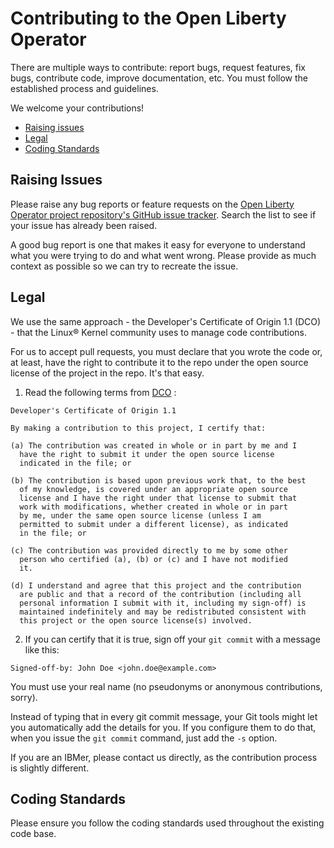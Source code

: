 # Contributing to the Open Liberty Operator

There are multiple ways to contribute: report bugs, request features, fix bugs, contribute code, improve documentation, etc. You must follow the established process and guidelines.

We welcome your contributions!

- [Raising issues](#Raising-Issues)
- [Legal](#Legal)
- [Coding Standards](#Coding-Standards)

## Raising Issues

Please raise any bug reports or feature requests on the [Open Liberty Operator project repository's GitHub issue tracker](https://github.com/OpenLiberty/open-liberty-operator/issues). Search the list to see if your issue has already been raised.

A good bug report is one that makes it easy for everyone to understand what you were trying to do and what went wrong. Please provide as much context as possible so we can try to recreate the issue.

## Legal

We use the same approach - the Developer's Certificate of Origin 1.1 (DCO) - that the Linux® Kernel community uses to manage code contributions.

For us to accept pull requests, you must declare that you wrote the code or, at least, have the right to contribute it to the repo under the open source license of the project in the repo. It's that easy.

1. Read the following terms from [DCO](https://elinux.org/Developer_Certificate_Of_Origin) :

  ```
Developer's Certificate of Origin 1.1

By making a contribution to this project, I certify that:

(a) The contribution was created in whole or in part by me and I
    have the right to submit it under the open source license
    indicated in the file; or

(b) The contribution is based upon previous work that, to the best
    of my knowledge, is covered under an appropriate open source
    license and I have the right under that license to submit that
    work with modifications, whether created in whole or in part
    by me, under the same open source license (unless I am
    permitted to submit under a different license), as indicated
    in the file; or

(c) The contribution was provided directly to me by some other
    person who certified (a), (b) or (c) and I have not modified
    it.

(d) I understand and agree that this project and the contribution
    are public and that a record of the contribution (including all
    personal information I submit with it, including my sign-off) is
    maintained indefinitely and may be redistributed consistent with
    this project or the open source license(s) involved.
  ```

2. If you can certify that it is true, sign off your `git commit` with a message like this:
  ```
  Signed-off-by: John Doe <john.doe@example.com>
  ```
  You must use your real name (no pseudonyms or anonymous contributions, sorry).
  
  Instead of typing that in every git commit message, your Git tools might let you automatically add the details for you. If you configure them to do that, when you issue the `git commit` command, just add the `-s` option.

If you are an IBMer, please contact us directly, as the contribution process is slightly different.

## Coding Standards

Please ensure you follow the coding standards used throughout the existing code base.

